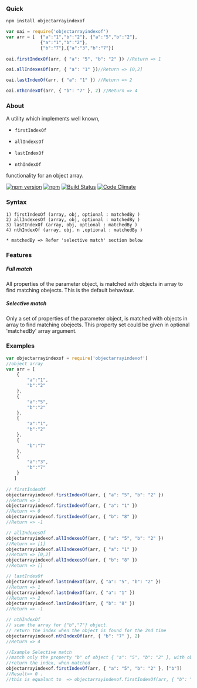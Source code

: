 ### Quick

```sh
npm install objectarrayindexof
```
```javascript
var oai = require('objectarrayindexof')
var arr = [  {"a":"1","b":"2"}, {"a":"5","b":"2"},
             {"a":"1","b":"2"},
             {"b":"7"},{"a":"3","b":"7"}]
 
oai.firstIndexOf(arr, { "a": "5", "b": "2" }) //Return => 1

oai.allIndexesOf(arr, { "a": "1" })//Return => [0,2]

oai.lastIndexOf(arr, { "a": "1" }) //Return => 2

oai.nthIndexOf(arr, { "b": "7" }, 2) //Return => 4
```
### About 

A utility which implements well known,

- `firstIndexOf`

- `allIndexsOf` 

- `lastIndexOf` 

- `nthIndexOf`

functionality for an object array.

[![npm version](https://badge.fury.io/js/objectarrayindexof.svg)](https://badge.fury.io/js/objectarrayindexof)
[![npm](https://img.shields.io/npm/dw/objectarrayindexof.svg)](https://www.npmjs.com/package/objectarrayindexof)
[![Build Status](https://travis-ci.org/dim912/Object-Array-IndexOf.svg?branch=master)](https://travis-ci.org/dim912/Object-Array-IndexOf)
[![Code Climate](https://codeclimate.com/github/dim912/Object-Array-IndexOf/badges/gpa.svg)](https://codeclimate.com/github/dim912/Object-Array-IndexOf)

### Syntax

```
1) firstIndexOf (array, obj, optional : matchedBy )
2) allIndexesOf (array, obj, optional : matchedBy )
3) lastIndexOf (array, obj, optional : matchedBy )
4) nthIndexOf (array, obj, n ,optional : matchedBy )

* matchedBy => Refer 'selective match' section below
```

### Features

##### Full match
All properties of the parameter object, is matched with objects in array to find matching obejects. This is the default behaviour.

##### Selective match
Only a set of properties of the parameter object, is matched with objects in array to find matching obejects. This property set could be given in optional 'matchedBy' array argument.

### Examples

```javascript
var objectarrayindexof = require('objectarrayindexof')
//object array
var arr = [ 
    {
        "a":"1",
        "b":"2"
    },
    {
        "a":"5",
        "b":"2"
    },
    {
        "a":"1",
        "b":"2"
    },
    {
        "b":"7"
    },
    {
        "a":"3",
        "b":"7"
    }
   ]
 
// firstIndexOf 
objectarrayindexof.firstIndexOf(arr, { "a": "5", "b": "2" })
//Return => 1
objectarrayindexof.firstIndexOf(arr, { "a": "1" })
//Return => 0
objectarrayindexof.firstIndexOf(arr, { "b": "8" }) 
//Return => -1

// allIndexesOf 
objectarrayindexof.allIndexesOf(arr, { "a": "5", "b": "2" }) 
//Return => [1]
objectarrayindexof.allIndexesOf(arr, { "a": "1" })
//Return => [0,2]
objectarrayindexof.allIndexesOf(arr, { "b": "8" }) 
//Return => []

// lastIndexOf 
objectarrayindexof.lastIndexOf(arr, { "a": "5", "b": "2" })
//Return => 1
objectarrayindexof.lastIndexOf(arr, { "a": "1" })
//Return => 2
objectarrayindexof.lastIndexOf(arr, { "b": "8" }) 
//Return => -1

// nthIndexOf 
// scan the array for {"b","7"} object.
// return the index when the object is found for the 2nd time
objectarrayindexof.nthIndexOf(arr, { "b": "7" }, 2)
//Return => 4

//Example Selective match
//match only the property "b" of object { "a": "5", "b": "2" }, with objects in array.
//return the index, when matched
objectarrayindexof.firstIndexOf(arr, { "a": "5", "b": "2" }, ["b"])
//Result=> 0 . 
//this is equalant to  => objectarrayindexof.firstIndexOf(arr, { "b": "2"})

```